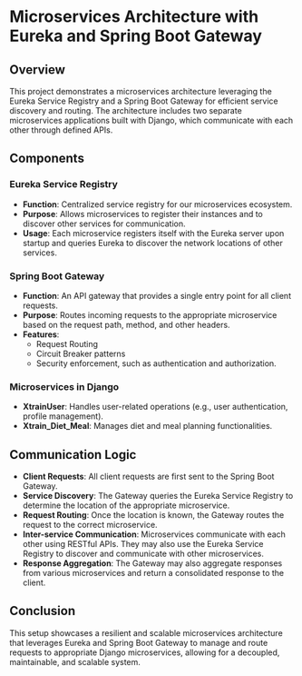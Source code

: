 # Microservices Architecture with Eureka and Spring Boot Gateway

## Overview

This project demonstrates a microservices architecture leveraging the Eureka Service Registry and a Spring Boot Gateway for efficient service discovery and routing. The architecture includes two separate microservices applications built with Django, which communicate with each other through defined APIs.

## Components

### Eureka Service Registry

- **Function**: Centralized service registry for our microservices ecosystem.
- **Purpose**: Allows microservices to register their instances and to discover other services for communication.
- **Usage**: Each microservice registers itself with the Eureka server upon startup and queries Eureka to discover the network locations of other services.

### Spring Boot Gateway

- **Function**: An API gateway that provides a single entry point for all client requests.
- **Purpose**: Routes incoming requests to the appropriate microservice based on the request path, method, and other headers.
- **Features**:
  - Request Routing
  - Circuit Breaker patterns
  - Security enforcement, such as authentication and authorization.

### Microservices in Django

- **XtrainUser**: Handles user-related operations (e.g., user authentication, profile management).
- **Xtrain_Diet_Meal**: Manages diet and meal planning functionalities.

## Communication Logic

- **Client Requests**: All client requests are first sent to the Spring Boot Gateway.
- **Service Discovery**: The Gateway queries the Eureka Service Registry to determine the location of the appropriate microservice.
- **Request Routing**: Once the location is known, the Gateway routes the request to the correct microservice.
- **Inter-service Communication**: Microservices communicate with each other using RESTful APIs. They may also use the Eureka Service Registry to discover and communicate with other microservices.
- **Response Aggregation**: The Gateway may also aggregate responses from various microservices and return a consolidated response to the client.


## Conclusion

This setup showcases a resilient and scalable microservices architecture that leverages Eureka and Spring Boot Gateway to manage and route requests to appropriate Django microservices, allowing for a decoupled, maintainable, and scalable system.

